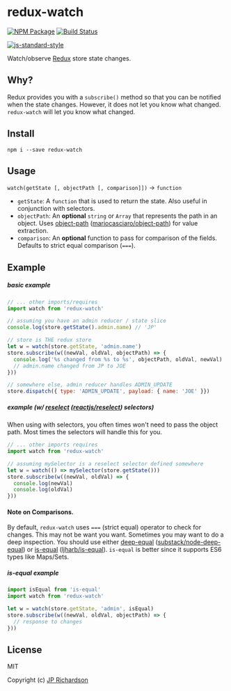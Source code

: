 # redux-watch

[![NPM Package](https://img.shields.io/npm/v/redux-watch.svg?style=flat-square)](https://www.npmjs.org/package/redux-watch)
[![Build Status](https://img.shields.io/travis/jprichardson/redux-watch.svg?branch=master&style=flat-square)](https://travis-ci.org/jprichardson/redux-watch)

[![js-standard-style](https://cdn.rawgit.com/feross/standard/master/badge.svg)](https://github.com/feross/standard)

Watch/observe [Redux](http://redux.js.org/) store state changes.

## Why?

Redux provides you with a `subscribe()` method so that you can be notified when the state changes. However, it does not let you know what changed. `redux-watch` will let you know what changed.


## Install

```
npm i --save redux-watch
```

## Usage

`watch(getState [, objectPath [, comparison]])` -> `function`

- `getState`: A `function` that is used to return the state. Also useful in conjunction with selectors.
- `objectPath`: An **optional** `string` or `Array` that represents the path in an object. Uses [object-path](https://www.npmjs.com/package/object-path) ([mariocasciaro/object-path](https://github.com/mariocasciaro/object-path)) for value extraction.
- `comparison`: An **optional** function to pass for comparison of the fields. Defaults to strict equal comparison (`===`).

## Example

##### basic example

```js
// ... other imports/requires
import watch from 'redux-watch'

// assuming you have an admin reducer / state slice
console.log(store.getState().admin.name) // 'JP'

// store is THE redux store
let w = watch(store.getState, 'admin.name')
store.subscribe(w((newVal, oldVal, objectPath) => {
  console.log('%s changed from %s to %s', objectPath, oldVal, newVal)
  // admin.name changed from JP to JOE
}))

// somewhere else, admin reducer handles ADMIN_UPDATE
store.dispatch({ type: 'ADMIN_UPDATE', payload: { name: 'JOE' }})
```

##### example (w/ [reselect](https://www.npmjs.com/package/reselect) ([reactjs/reselect](https://github.com/reactjs/reselect)) selectors)

When using with selectors, you often times won't need to pass the object path. Most times the selectors will handle this for you.

```js
// ... other imports requires
import watch from 'redux-watch'

// assuming mySelector is a reselect selector defined somewhere
let w = watch(() => mySelector(store.getState()))
store.subscribe(w((newVal, oldVal) => {
  console.log(newVal)
  console.log(oldVal)
}))
```

#### Note on Comparisons.

By default, `redux-watch` uses `===` (strict equal) operator to check for changes. This may not be want you want. Sometimes you may want to do a deep inspection. You should use either [deep-equal](https://www.npmjs.com/package/deep-equal) ([substack/node-deep-equal](https://github.com/substack/node-deep-equal)) or [is-equal](https://www.npmjs.com/package/is-equal) ([ljharb/is-equal](https://github.com/ljharb/is-equal)). `is-equal` is better since it supports ES6 types like Maps/Sets.

##### is-equal example

```js
import isEqual from 'is-equal'
import watch from 'redux-watch'

let w = watch(store.getState, 'admin', isEqual)
store.subscribe(w((newVal, oldVal, objectPath) => {
  // response to changes
}))
```

## License

MIT

Copyright (c) [JP Richardson](https://github.com/jprichardson)
